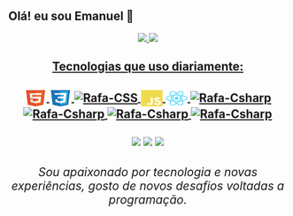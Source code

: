 ## Olá! eu sou Emanuel 👋 

<div align="center">
  <a href="https://github.com/EmanuelNogueira">
  <img height="140em" src="https://github-readme-stats.vercel.app/api?username=EmanuelNogueira&show_icons=true&theme=react&include_all_commits=true&count_private=true"/>
  <img height="140em" src="https://github-readme-stats.vercel.app/api/top-langs/?username=EmanuelNogueira&layout=compact&langs_count=7&theme=react"/>
</div>

<h2 align="center" > Tecnologias que uso diariamente: <h2>
<div style="display: inline_block" align="center">
<img align="center" alt="Rafa-HTML" height="30" width="40" src="https://raw.githubusercontent.com/devicons/devicon/master/icons/html5/html5-original.svg">
  <img align="center" alt="Rafa-CSS" height="30" width="40" src="https://raw.githubusercontent.com/devicons/devicon/master/icons/css3/css3-original.svg">
  <img align="center" alt="Rafa-CSS" height="30" width="40" src="https://cdn.jsdelivr.net/gh/devicons/devicon/icons/sass/sass-original.svg" />
  <img align="center" alt="Rafa-Js" height="30" width="40" src="https://raw.githubusercontent.com/devicons/devicon/master/icons/javascript/javascript-plain.svg">
  <img align="center" alt="Rafa-React" height="30" width="40" src="https://raw.githubusercontent.com/devicons/devicon/master/icons/react/react-original.svg">
  <img align="center" alt="Rafa-Csharp" height="30" width="40" src="https://cdn.jsdelivr.net/gh/devicons/devicon/icons/c/c-original.svg">
  <img align="center" alt="Rafa-Csharp" height="30" width="40" src="https://cdn.jsdelivr.net/gh/devicons/devicon/icons/vscode/vscode-original.svg" />
   <img align="center" alt="Rafa-Csharp" height="30" width="40" src="https://cdn.jsdelivr.net/gh/devicons/devicon/icons/photoshop/photoshop-plain.svg">
   <img align="center" alt="Rafa-Csharp" height="30" width="40" src="https://cdn.jsdelivr.net/gh/devicons/devicon/icons/windows8/windows8-original.svg" />
</div>
<div align="center"> 
  <br/>
  <a href="https://instagram.com/ue.manel" target="_blank"><img src="https://img.shields.io/badge/-Instagram-%23E4405F?style=for-the-badge&logo=instagram&logoColor=white" target="_blank"></a>
  <a href = "mailto:manunogueira8814@gmail.com"><img src="https://img.shields.io/badge/-Gmail-%23333?style=for-the-badge&logo=gmail&logoColor=white" target="_blank"></a>
  <a href="https://www.linkedin.com/in/emanuel-pinto-nogueira-474324162/" target="_blank"><img src="https://img.shields.io/badge/-LinkedIn-%230077B5?style=for-the-badge&logo=linkedin&logoColor=white" target="_blank"></a> 
 <h6 align="center" > Sou apaixonado por tecnologia e novas experiências, gosto de novos desafios voltadas a programação. <h6>
</div>
